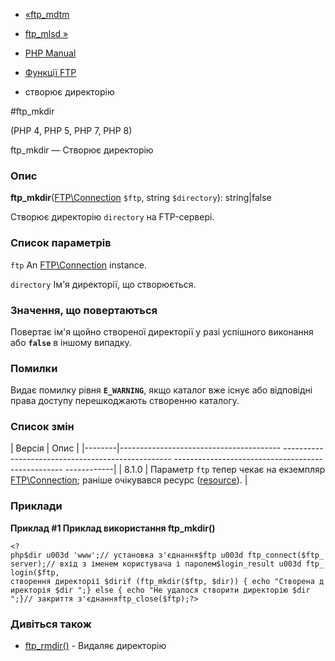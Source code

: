 - [«ftp_mdtm](function.ftp-mdtm.md)
- [ftp_mlsd »](function.ftp-mlsd.md)

- [PHP Manual](index.md)
- [Функції FTP](ref.ftp.md)
- створює директорію

#ftp_mkdir

(PHP 4, PHP 5, PHP 7, PHP 8)

ftp_mkdir — Створює директорію

### Опис

**ftp_mkdir**([FTP\Connection](class.ftp-connection.md) `$ftp`, string
`$directory`): string\|false

Створює директорію `directory` на FTP-сервері.

### Список параметрів

`ftp`
An [FTP\Connection](class.ftp-connection.md) instance.

`directory`
Ім'я директорії, що створюється.

### Значення, що повертаються

Повертає ім'я щойно створеної директорії у разі успішного
виконання або **`false`** в іншому випадку.

### Помилки

Видає помилку рівня **`E_WARNING`**, якщо каталог вже існує або
відповідні права доступу перешкоджають створенню каталогу.

### Список змін

| Версія | Опис |
|--------|---------------------------------------- -------------------------------------------------- -------------------------------------------------- ------------|
| 8.1.0 | Параметр `ftp` тепер чекає на екземпляр [FTP\Connection](class.ftp-connection.md); раніше очікувався ресурс ([resource](language.types.resource.md)). |

### Приклади

**Приклад #1 Приклад використання **ftp_mkdir()****

` <?php$dir u003d 'www';// установка з'єднання$ftp u003d ftp_connect($ftp_server);// вхід з іменем користувача і паролем$login_result u003d ftp_login($ftp, створення директорії $dirif (ftp_mkdir($ftp, $dir)) { echo "Створена директорія $dir
";} else { echo "Не удалося створити директорію $dir
";}// закриття з'єднанняftp_close($ftp);?> `

### Дивіться також

- [ftp_rmdir()](function.ftp-rmdir.md) - Видаляє директорію
